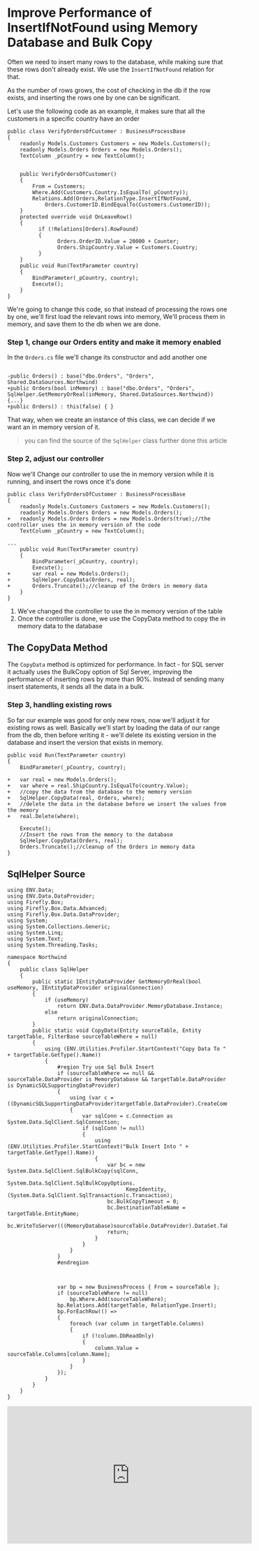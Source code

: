 # Improve Performance of InsertIfNotFound using Memory Database and Bulk Copy
Often we need to insert many rows to the database, while making sure that these rows don't already exist.
We use the `InsertIfNotFound` relation for that.

As the number of rows grows, the cost of checking in the db if the row exists, and inserting the rows one by one can be significant.

Let's use the following code as an example, it makes sure that all the customers in a specific country have an order
```csdiff
public class VerifyOrdersOfCustomer : BusinessProcessBase
{
    readonly Models.Customers Customers = new Models.Customers();
    readonly Models.Orders Orders = new Models.Orders();
    TextColumn _pCountry = new TextColumn();
        

    public VerifyOrdersOfCustomer()
    {
        From = Customers;
        Where.Add(Customers.Country.IsEqualTo(_pCountry));
        Relations.Add(Orders,RelationType.InsertIfNotFound, 
            Orders.CustomerID.BindEqualTo(Customers.CustomerID));
    }
    protected override void OnLeaveRow()
    {
          if (!Relations[Orders].RowFound)
          {
                Orders.OrderID.Value = 20000 + Counter;
                Orders.ShipCountry.Value = Customers.Country;
          }
    }
    public void Run(TextParameter country)
    {
        BindParameter(_pCountry, country);
        Execute();
    }
}
```

We're going to change this code, so that instead of processing the rows one by one, we'll first load the relevant rows into memory, 
We'll process them in memory, and save them to the db when we are done.

### Step 1, change our Orders entity and make it memory enabled
In the `Orders.cs` file we'll change its constructor and add another one
```csdiff

-public Orders() : base("dbo.Orders", "Orders", Shared.DataSources.Northwind) 
+public Orders(bool inMemory) : base("dbo.Orders", "Orders", SqlHelper.GetMemoryOrReal(inMemory, Shared.DataSources.Northwind))
{...}
+public Orders() : this(false) { }
```

That way, when we create an instance of this class, we can decide if we want an in memory version of it.
> you can find the source of the `SqlHelper` class further done this article

### Step 2, adjust our controller
Now we'll Change our controller to use the in memory version while it is running, and insert the rows once it's done
```csdiff
public class VerifyOrdersOfCustomer : BusinessProcessBase
{
    readonly Models.Customers Customers = new Models.Customers();
    readonly Models.Orders Orders = new Models.Orders();
+   readonly Models.Orders Orders = new Models.Orders(true);//the controller uses the in memory version of the code
    TextColumn _pCountry = new TextColumn();

...
    public void Run(TextParameter country)
    {
        BindParameter(_pCountry, country);
        Execute();
+       var real = new Models.Orders();
+       SqlHelper.CopyData(Orders, real);
+       Orders.Truncate();//cleanup of the Orders in memory data
    }
}
```

1. We've changed the controller to use the in memory version of the table
2. Once the controller is done, we use the CopyData method to copy the in memory data to the database

## The CopyData Method
The `CopyData` method is optimized for performance. In fact - for SQL server it actually uses the BulkCopy option of Sql Server, improving the performance of inserting rows by more than 90%.
Instead of sending many insert statements, it sends all the data in a bulk.

### Step 3, handling existing rows
So far our example was good for only new rows, now we'll adjust it for existing rows as well.
Basically we'll start by loading the data of our range from the db, then before writing it - we'll delete its existing version in the database and insert the version that exists in memory.

```csdiff
public void Run(TextParameter country)
{
    BindParameter(_pCountry, country);

+   var real = new Models.Orders();
+   var where = real.ShipCountry.IsEqualTo(country.Value);
+   //copy the data from the database to the memory version
+   SqlHelper.CopyData(real, Orders, where);
+   //delete the data in the database before we insert the values from the memory
+   real.Delete(where);

    Execute();
    //Insert the rows from the memory to the database
    SqlHelper.CopyData(Orders, real);
    Orders.Truncate();//cleanup of the Orders in memory data
}
```



## SqlHelper Source
```csdiff
using ENV.Data;
using ENV.Data.DataProvider;
using Firefly.Box;
using Firefly.Box.Data.Advanced;
using Firefly.Box.Data.DataProvider;
using System;
using System.Collections.Generic;
using System.Linq;
using System.Text;
using System.Threading.Tasks;

namespace Northwind
{
    public class SqlHelper
    {
        public static IEntityDataProvider GetMemoryOrReal(bool useMemory, IEntityDataProvider originalConnection)
        {
            if (useMemory)
                return ENV.Data.DataProvider.MemoryDatabase.Instance;
            else
                return originalConnection;
        }
        public static void CopyData(Entity sourceTable, Entity targetTable, FilterBase sourceTableWhere = null)
        {
            using (ENV.Utilities.Profiler.StartContext("Copy Data To " + targetTable.GetType().Name))
            {
                #region Try use Sql Bulk Insert
                if (sourceTableWhere == null && sourceTable.DataProvider is MemoryDatabase && targetTable.DataProvider is DynamicSQLSupportingDataProvider)
                {
                    using (var c = ((DynamicSQLSupportingDataProvider)targetTable.DataProvider).CreateCommand())
                    {
                        var sqlConn = c.Connection as System.Data.SqlClient.SqlConnection;
                        if (sqlConn != null)
                        {
                            using (ENV.Utilities.Profiler.StartContext("Bulk Insert Into " + targetTable.GetType().Name))
                            {
                                var bc = new System.Data.SqlClient.SqlBulkCopy(sqlConn,
                                  System.Data.SqlClient.SqlBulkCopyOptions.
                                      KeepIdentity, (System.Data.SqlClient.SqlTransaction)c.Transaction);
                                bc.BulkCopyTimeout = 0;
                                bc.DestinationTableName = targetTable.EntityName;
                                bc.WriteToServer(((MemoryDatabase)sourceTable.DataProvider).DataSet.Tables[sourceTable.EntityName]);
                                return;
                            }
                        }
                    }
                }
                #endregion



                var bp = new BusinessProcess { From = sourceTable };
                if (sourceTableWhere != null)
                    bp.Where.Add(sourceTableWhere);
                bp.Relations.Add(targetTable, RelationType.Insert);
                bp.ForEachRow(() =>
                {
                    foreach (var column in targetTable.Columns)
                    {
                        if (!column.DbReadOnly)
                        {
                            column.Value = sourceTable.Columns[column.Name];
                        }
                    }
                });
            }
        }
    }
}
```


<iframe width="560" height="315" src="https://www.youtube.com/embed/SHGamJfJhXY?list=PL1DEQjXG2xnJNtUHwUvmwYKay85F3WYMg" frameborder="0" allowfullscreen></iframe>
